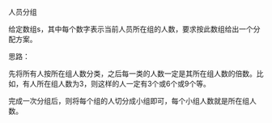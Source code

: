 人员分组

给定数组s，其中每个数字表示当前人员所在组的人数，要求按此数组给出一个分配方案。

思路：

先将所有人按所在组人数分类，之后每一类的人数一定是其所在组人数的倍数。比如，有人所在组人数为3，则这样的人一定有3个或6个或9个等。

完成一次分组后，则将每个组的人切分成小组即可，每个小组人数就是所在组人数。